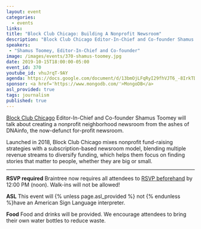 ```yaml
---
layout: event
categories:
  - events
links:
title: "Block Club Chicago: Building A Nonprofit Newsroom"
description: "Block Club Chicago Editor-In-Chief and Co-founder Shamus Toomey will talk about creating a nonprofit neighborhood newsroom from the ashes of DNAinfo, the now-defunct for-profit newsroom."
speakers:
 - "Shamus Toomey, Editor-In-Chief and Co-founder"
image: /images/events/370-shamus-toomey.jpg
date: 2019-10-15T18:00:00-05:00
event_id: 370
youtube_id: vhuJrqT-9AY
agenda: https://docs.google.com/document/d/13bmOjLFqRyI29fhVJT6_-8IrkTDsi5Sz4_pZB6z2PyY/edit?usp=sharing
sponsor: <a href='https://www.mongodb.com/'>MongoDB</a>
asl_provided: true
tags: journalism
published: true
---
```


[Block Club Chicago](https://blockclubchicago.org/) Editor-In-Chief and Co-founder Shamus Toomey will talk about creating a nonprofit neighborhood newsroom from the ashes of DNAinfo, the now-defunct for-profit newsroom.

Launched in 2018, Block Club Chicago mixes nonprofit fund-raising strategies with a subscription-based newsroom model, blending multiple revenue streams to diversify funding, which helps them focus on finding stories that matter to people, whether they are big or small.

---

**RSVP required** Braintree now requires all attendees to [RSVP beforehand]({{site.rsvp_url}}) by 12:00 PM (noon). Walk-ins will not be allowed!

**ASL** This event will {% unless page.asl_provided %} not {% endunless %}have an American Sign Language interpreter.

**Food** Food and drinks will be provided. We encourage attendees to bring their own water bottles to reduce waste.
